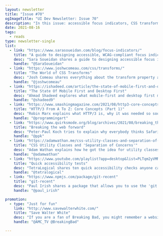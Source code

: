 ```yaml
---
layout: newsletter
title: "Issue #70"
ogImageTitle: "UI Dev Newsletter: Issue 70"
description: "In this issue: accessible focus indicators, CSS transforms, HTTP/3, quick-accessibility checks, and more."
date: 2021-08-16
tags:
  - reads
type: newsletter-single
list:
  - link: "https://www.sarasoueidan.com/blog/focus-indicators/"
    title: "A guide to designing accessible, WCAG-compliant focus indicators"
    desc: "Sara Soueidan shares a guide to designing accessible focus indicators with real-life examples and use cases."
    handle: "@SaraSoueidan"
  - link: "https://www.joshwcomeau.com/css/transforms/"
    title: "The World of CSS Transforms"
    desc: "Josh Comeau shares everything about the transform property and shows some of the fantastic and unexpected things you can do with it."
    handle: "@joshwcomeau"
  - link: "https://ishadeed.com/article/the-state-of-mobile-first-and-desktop-first/"
    title: "The State Of Mobile First and Desktop First"
    desc: "Ahmad Shadeed explores what mobile-first and desktop first mean, and he tries to discover if these methods are still relevant today."
    handle: "@shadeed9"
  - link: "https://www.smashingmagazine.com/2021/08/http3-core-concepts-part1/"
    title: "HTTP/3 From A To Z: Core Concepts (Part 1)"
    desc: "Robin Marx explains what HTTP/3 is, why it was needed so soon after HTTP/2, how we should use it, and how it improves web performance."
    handle: "@programmingart"
  - link: "https://www.quirksmode.org/blog/archives/2021/08/breaking_the_we.html"
    title: "Breaking the web forward"
    desc: "Peter-Paul Koch tries to explain why everybody thinks Safari is holding back the web, and he shares his solution for the problem."
    handle: "@ppk"
  - link: "https://adamwathan.me/css-utility-classes-and-separation-of-concerns/"
    title: "CSS Utility Classes and 'Separation of Concerns'"
    desc: "Adam Wathan explains how he got the idea for utility classes in CSS. The article was released at the time of releasing his open-source project TailwindCSS."
    handle: "@adamwathan"
  - link: "https://www.youtube.com/playlist?app=desktop&list=PLTqm2yVMMUKWTr9XWdW5hJ9tk512Ow0SE"
    title: "Quick accessibility tests"
    desc: "TetraLogical shares ten quick accessibility checks anyone can run."
    handle: "@tetralogical"
  - link: "https://www.npmjs.com/package/git-recent"
    title: "git-recent"
    desc: "Paul Irish shares a package that allows you to use the 'git recent' command to see your latest local git branches."
    handle: "@paul_irish"

promotion:
  - type: "Just for fun"
    link: "http://www.savewalterwhite.com/"
    title: "Save Walter White"
    desc: "If you are a fan of Breaking Bad, you might remember a website Walter Jr. built for his dad to raise the money for the medical procedure. This is that site."
    handle: "@AMC_TV @BreakingBad"

---
```

